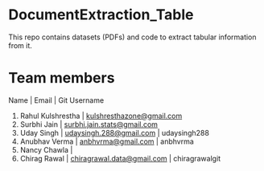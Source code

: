 # DocumentExtraction_Table
This repo contains datasets (PDFs) and code to extract tabular information from it.

# Team members
   Name               | Email                               |  Git Username
1. Rahul Kulshrestha  | kulshresthazone@gmail.com
2. Surbhi Jain        | surbhi.jain.stats@gmail.com
3. Uday Singh         | udaysingh.288@gmail.com             |   udaysingh288 
4. Anubhav Verma      | anbhvrma@gmail.com                  |   anbhvrma
5. Nancy Chawla       | 
6. Chirag Rawal       | chiragrawal.data@gmail.com          | chiragrawalgit
 
 

